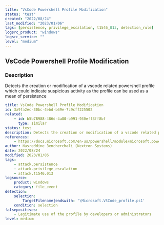 ```yaml
---
title: "VsCode Powershell Profile Modification"
status: "test"
created: "2022/08/24"
last_modified: "2023/01/06"
tags: [persistence, privilege_escalation, t1546_013, detection_rule]
logsrc_product: "windows"
logsrc_service: ""
level: "medium"
---
```


## VsCode Powershell Profile Modification

### Description

Detects the creation or modification of a vscode related powershell profile which could indicate suspicious activity as the profile can be used as a mean of persistence

```yml
title: VsCode Powershell Profile Modification
id: 3a9fa2ec-30bc-4ebd-b49e-7c9cff225502
related:
    - id: b5b78988-486d-4a80-b991-930eff3ff8bf
      type: similar
status: test
description: Detects the creation or modification of a vscode related powershell profile which could indicate suspicious activity as the profile can be used as a mean of persistence
references:
    - https://docs.microsoft.com/en-us/powershell/module/microsoft.powershell.core/about/about_profiles?view=powershell-7.2
author: Nasreddine Bencherchali (Nextron Systems)
date: 2022/08/24
modified: 2023/01/06
tags:
    - attack.persistence
    - attack.privilege_escalation
    - attack.t1546.013
logsource:
    product: windows
    category: file_event
detection:
    selection:
        TargetFilename|endswith: '\Microsoft.VSCode_profile.ps1'
    condition: selection
falsepositives:
    - Legitimate use of the profile by developers or administrators
level: medium

```

